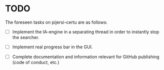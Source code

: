# TODO
The foreseen tasks on pijersi-certu are as follows:

- [ ] Implement the IA-engine in a separating thread in order to instantly stop the searcher.
- [ ] Implement real progress bar in the GUI.
- [ ] Complete documentation and information relevant for GitHub publishing (code of conduct, etc.)

